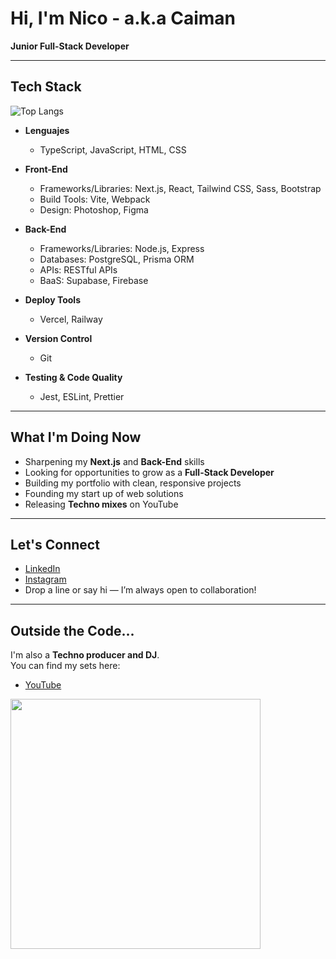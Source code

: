 # Hi, I'm Nico - a.k.a **Caiman**

**Junior Full-Stack Developer**  

---

## Tech Stack

![Top Langs](https://github-readme-stats.vercel.app/api/top-langs/?username=CaimanBrujo&layout=compact&theme=dark)

- **Lenguajes**
  - TypeScript, JavaScript, HTML, CSS

- **Front-End**
  - Frameworks/Libraries: Next.js, React, Tailwind CSS, Sass, Bootstrap
  - Build Tools: Vite, Webpack
  - Design: Photoshop, Figma

- **Back-End**
  - Frameworks/Libraries: Node.js, Express
  - Databases: PostgreSQL, Prisma ORM
  - APIs: RESTful APIs
  - BaaS: Supabase, Firebase

- **Deploy Tools**
  - Vercel, Railway

- **Version Control**
  - Git

- **Testing & Code Quality**
  - Jest, ESLint, Prettier

---

## What I'm Doing Now

- Sharpening my **Next.js** and **Back-End** skills
- Looking for opportunities to grow as a **Full-Stack Developer**
- Building my portfolio with clean, responsive projects
- Founding my start up of web solutions
- Releasing **Techno mixes** on YouTube

---

## Let's Connect

- [LinkedIn](www.linkedin.com/in/nicobugedo)
- [Instagram](https://www.instagram.com/caimanbrujo/)
- Drop a line or say hi — I’m always open to collaboration!

---

## Outside the Code...

I'm also a **Techno producer and DJ**.  
You can find my sets here:

- [YouTube](https://www.youtube.com/@CaimanBrujo)

<img src="https://media.giphy.com/media/fsoCk5kgOcYMM/giphy.gif" width="400" />

